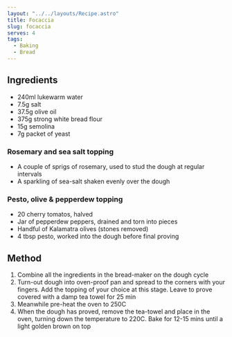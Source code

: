```yaml
---
layout: "../../layouts/Recipe.astro"
title: Focaccia
slug: focaccia
serves: 4
tags:
  - Baking
  - Bread
---
```


## Ingredients

- 240ml lukewarm water
- 7.5g salt
- 37.5g olive oil
- 375g strong white bread flour
- 15g semolina
- 7g packet of yeast

### Rosemary and sea salt topping

- A couple of sprigs of rosemary, used to stud the dough at regular intervals
- A sparkling of sea-salt shaken evenly over the dough

### Pesto, olive & pepperdew topping

- 20 cherry tomatos, halved
- Jar of pepperdew peppers, drained and torn into pieces
- Handful of Kalamatra olives (stones removed)
- 4 tbsp pesto, worked into the dough before final proving

## Method

1. Combine all the ingredients in the bread-maker on the dough cycle
1. Turn-out dough into oven-proof pan and spread to the corners with your fingers. Add the topping of your choice at this stage. Leave to prove covered with a damp tea towel for 25 min
1. Meanwhile pre-heat the oven to 250C
1. When the dough has proved, remove the tea-towel and place in the oven, turning down the temperature to 220C. Bake for 12-15 mins until a light golden brown on top
